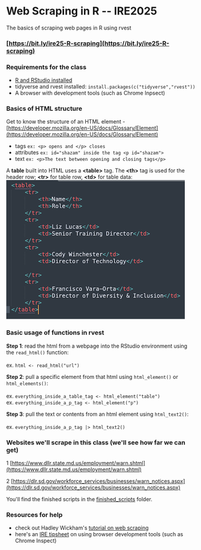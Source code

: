 # Web Scraping in R -- IRE2025
The basics of scraping web pages in R using rvest

### [https://bit.ly/ire25-R-scraping](https://bit.ly/ire25-R-scraping)

### Requirements for the class
-   [R and RStudio installed](https://docs.google.com/document/d/1W7WIIW9UyqOec7rU36EsQqrRvgLJGRf3_dwTcy4YvJM/edit?usp=drive_link)
-   tidyverse and rvest installed: `install.packages(c("tidyverse","rvest"))`
-   A browser with development tools (such as Chrome Inpsect)

### Basics of HTML structure
Get to know the structure of an HTML element - [https://developer.mozilla.org/en-US/docs/Glossary/Element](https://developer.mozilla.org/en-US/docs/Glossary/Element)
	
   - tags  `ex: <p> opens and </p> closes`
   - attributes `ex: id="shazam" inside the tag <p id="shazam">`
   - text `ex: <p>The text between opening and closing tags</p>`

A **table** built into HTML uses a **\<table>** tag. The **\<th>** tag is used for the header row; **\<tr>** for table row, **\<td>** for table data:
\
![](https://github.com/ireapps/ire25-R-web-scraping/blob/main/images/html-table.png)


### Basic usage of functions in rvest

**Step 1**: read the html from a webpage into the RStudio environment using the `read_html()` function:\
\
ex. `html <- read_html("url")`

**Step 2**: pull a specific element from that html using `html_element()` or `html_elements()`:\
\
ex. `everything_inside_a_table_tag <- html_element("table")`\
ex. `everything_inside_a_p_tag <- html_element("p")`

**Step 3**: pull the text or contents from an html element using `html_text2()`:\
\
ex. `everything_inside_a_p_tag |> html_text2()`


### Websites we'll scrape in this class (we'll see how far we can get)

1 [https://www.dllr.state.md.us/employment/warn.shtml](https://www.dllr.state.md.us/employment/warn.shtml)

2 [https://dlr.sd.gov/workforce_services/businesses/warn_notices.aspx](https://dlr.sd.gov/workforce_services/businesses/warn_notices.aspx)

You'll find the finished scripts in the [finished_scripts](/finished_scripts) folder.

### Resources for help

-   check out Hadley Wickham's [tutorial on web scraping](https://www.r-bloggers.com/2020/04/tutorial-web-scraping-in-r-with-rvest/)
-   here's an [IRE tipsheet](https://docs.google.com/document/d/1Nd_X3Ee02xxMvKe0qwZWikD53ZSEL-x14nHihQEI-sk/edit?usp=sharing) on using browser development tools (such as Chrome Inspect)